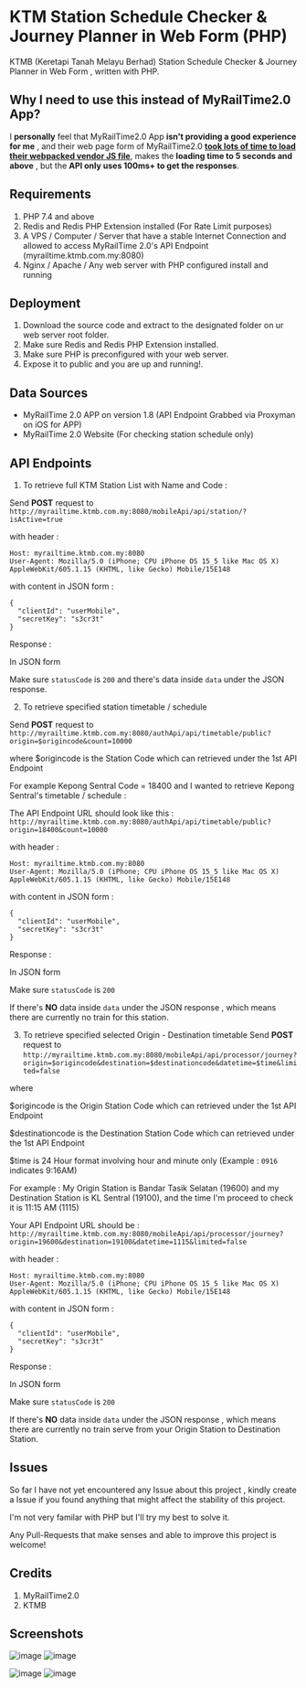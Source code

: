 # KTM Station Schedule Checker & Journey Planner in Web Form (PHP)
KTMB (Keretapi Tanah Melayu Berhad) Station Schedule Checker & Journey Planner in Web Form , written with PHP.

## Why I need to use this instead of MyRailTime2.0 App?
I **personally** feel that MyRailTime2.0 App **isn't providing a good experience for me** , and their web page form of MyRailTime2.0 [**took lots of time to load their webpacked vendor JS file**](https://user-images.githubusercontent.com/58818070/173094728-4139ff9b-e832-4fda-9a54-4182f09b24bd.png),  makes the **loading time to 5 seconds and above** , but the **API only uses 100ms+ to get the responses**.

## Requirements 
1. PHP 7.4 and above
2. Redis and Redis PHP Extension installed (For Rate Limit purposes)
3. A VPS / Computer / Server that have a stable Internet Connection and allowed to access MyRailTime 2.0's API Endpoint (myrailtime.ktmb.com.my:8080)
4. Nginx / Apache / Any web server with PHP configured install and running

## Deployment
1. Download the source code and extract to the designated folder on ur web server root folder.
2. Make sure Redis and Redis PHP Extension installed.
3. Make sure PHP is preconfigured with your web server.
4. Expose it to public and you are up and running!.


## Data Sources
- MyRailTime 2.0 APP on version 1.8 (API Endpoint Grabbed via Proxyman on iOS for APP)
- MyRailTime 2.0 Website (For checking station schedule only)

## API Endpoints 
1. To retrieve full KTM Station List with Name and Code :

Send **POST** request to ```http://myrailtime.ktmb.com.my:8080/mobileApi/api/station/?isActive=true```

with header : 
```
Host: myrailtime.ktmb.com.my:8080
User-Agent: Mozilla/5.0 (iPhone; CPU iPhone OS 15_5 like Mac OS X) AppleWebKit/605.1.15 (KHTML, like Gecko) Mobile/15E148
```
with content in JSON form :
```
{
  "clientId": "userMobile",
  "secretKey": "s3cr3t"
}
```

Response : 

In JSON form 

Make sure ```statusCode``` is ```200``` and there's data inside ```data``` under the JSON response.

2. To retrieve specified station timetable / schedule 

Send **POST** request to ```http://myrailtime.ktmb.com.my:8080/authApi/api/timetable/public?origin=$origincode&count=10000```

where $origincode is the Station Code which can retrieved under the 1st API Endpoint

For example Kepong Sentral Code = 18400 and I wanted to retrieve Kepong Sentral's timetable / schedule :

The API Endpoint URL should look like this : 
```http://myrailtime.ktmb.com.my:8080/authApi/api/timetable/public?origin=18400&count=10000```

with header : 
```
Host: myrailtime.ktmb.com.my:8080
User-Agent: Mozilla/5.0 (iPhone; CPU iPhone OS 15_5 like Mac OS X) AppleWebKit/605.1.15 (KHTML, like Gecko) Mobile/15E148
```
with content in JSON form :
```
{
  "clientId": "userMobile",
  "secretKey": "s3cr3t"
}
```
Response : 

In JSON form 

Make sure ```statusCode``` is ```200``` 

If there's **NO** data inside ```data``` under the JSON response , which means there are currently no train for this station.

3. To retrieve specified selected Origin - Destination timetable
Send **POST** request to ```http://myrailtime.ktmb.com.my:8080/mobileApi/api/processor/journey?origin=$origincode&destination=$destinationcode&datetime=$time&limited=false```

where 

$origincode is the Origin Station Code which can retrieved under the 1st API Endpoint

$destinationcode is the Destination Station Code which can retrieved under the 1st API Endpoint

$time is 24 Hour format involving hour and minute only (Example : ```0916``` indicates 9:16AM)

For example : My Origin Station is Bandar Tasik Selatan (19600) and my Destination Station is KL Sentral (19100), and the time I'm proceed to check it is 11:15 AM (1115)

Your API Endpoint URL should be :
```http://myrailtime.ktmb.com.my:8080/mobileApi/api/processor/journey?origin=19600&destination=19100&datetime=1115&limited=false```

with header : 
```
Host: myrailtime.ktmb.com.my:8080
User-Agent: Mozilla/5.0 (iPhone; CPU iPhone OS 15_5 like Mac OS X) AppleWebKit/605.1.15 (KHTML, like Gecko) Mobile/15E148
```
with content in JSON form :
```
{
  "clientId": "userMobile",
  "secretKey": "s3cr3t"
}
```
Response : 

In JSON form 

Make sure ```statusCode``` is ```200``` 

If there's **NO** data inside ```data``` under the JSON response , which means there are currently no train serve from your Origin Station to Destination Station.


## Issues
So far I have not yet encountered any Issue about this project , kindly create a Issue if you found anything that might affect the stability of this project. 

I'm not very familar with PHP but I'll try my best to solve it. 

Any Pull-Requests that make senses and able to improve this project is welcome!

## Credits
1. MyRailTime2.0
2. KTMB

## Screenshots 
![image](https://user-images.githubusercontent.com/58818070/173098800-28a9564f-58d4-4118-9f3c-9a5abf442578.png)
![image](https://user-images.githubusercontent.com/58818070/173098909-8cc72f6e-f8ff-4d79-922f-77722cb71162.png)

![image](https://user-images.githubusercontent.com/58818070/173099187-ae503a19-cf30-45c9-b898-25473105997b.png)
![image](https://user-images.githubusercontent.com/58818070/173099077-1fbaddf2-c949-4c29-ba10-8fbc6744f860.png)





